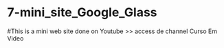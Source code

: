 # 7-mini_site_Google_Glass
#This is a mini web site done on Youtube >> access de channel Curso Em Video
